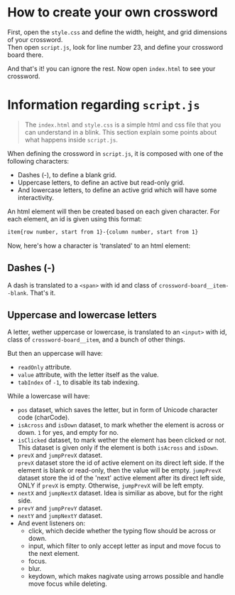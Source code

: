 # How to create your own crossword

First, open the `style.css` and define the width, height, and grid dimensions of your crossword.  
Then open `script.js`, look for line number 23, and define your crossword board there.  

And that's it! you can ignore the rest. Now open `index.html` to see your crossword.

# Information regarding `script.js`

> The `index.html` and `style.css` is a simple html and css file that you can understand in a blink. This section explain some points about what happens inside `script.js`.

When defining the crossword in `script.js`, it is composed with one of the following characters:

- Dashes (-), to define a blank grid.
- Uppercase letters, to define an active but read-only grid.
- And lowercase letters, to define an active grid which will have some interactivity.

An html element will then be created based on each given character. For each element, an id is given using this format:

```bash
item{row number, start from 1}-{column number, start from 1}
```

Now, here's how a character is 'translated' to an html element:

## Dashes (-)

A dash is translated to a `<span>` with id and class of `crossword-board__item--blank`. That's it.

## Uppercase and lowercase letters 

A letter, wether uppercase or lowercase, is translated to an `<input>` with id, class of `crossword-board__item`, and a bunch of other things. 

But then an uppercase will have:

- `readOnly` attribute.
- `value` attribute, with the letter itself as the value.
- `tabIndex` of `-1`, to disable its tab indexing.

While a lowercase will have:

- `pos` dataset, which saves the letter, but in form of Unicode character code (charCode).
- `isAcross` and `isDown` dataset, to mark whether the element is across or down. `1` for yes, and empty for no.
- `isClicked` dataset, to mark wether the element has been clicked or not. This dataset is given only if the element is both `isAcross` and `isDown`.
- `prevX` and `jumpPrevX` dataset.  
   `prevX` dataset store the id of active element on its direct left side. If the element is blank or read-only, then the value will be empty.
   `jumpPrevX` dataset store the id of the 'next' active element after its direct left side, ONLY if `prevX` is empty. Otherwise, `jumpPrevX` will be left empty.
- `nextX` and `jumpNextX` dataset. Idea is similiar as above, but for the right side.
- `prevY` and `jumpPrevY` dataset.
- `nextY` and `jumpNextY` dataset.
- And event listeners on:
   - click, which decide whether the typing flow should be across or down.
   - input, which filter to only accept letter as input and move focus to the next element.
   - focus.
   - blur.
   - keydown, which makes nagivate using arrows possible and handle move focus while deleting.